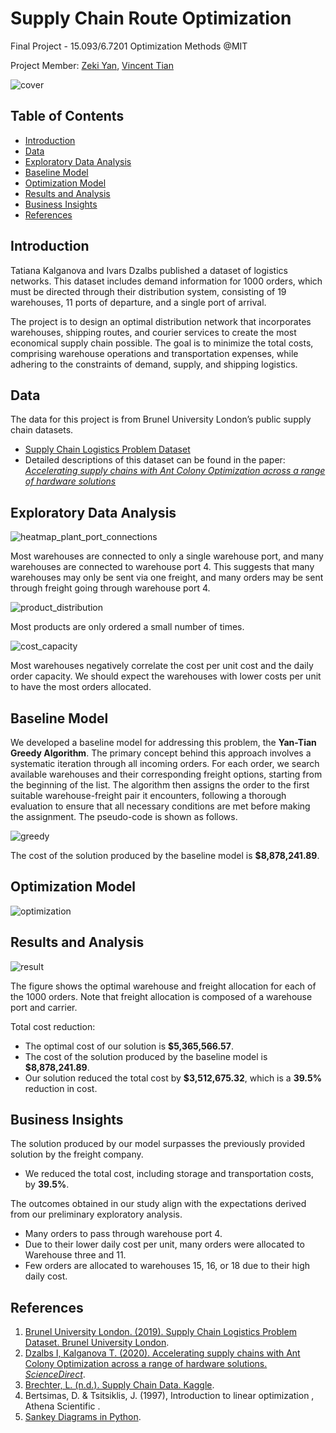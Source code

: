 # Supply Chain Route Optimization
Final Project - 15.093/6.7201 Optimization Methods @MIT

Project Member: [Zeki Yan](www.linkedin.com/in/zikaiyan), [Vincent Tian](https://www.linkedin.com/in/vincentian/)

![cover](images/cover.jpg)

## Table of Contents

- [Introduction](#Introduction)
- [Data](#Data)
- [Exploratory Data Analysis](#Exploratory-Data-Analysis)
- [Baseline Model](#Baseline-Model)
- [Optimization Model](#Optimization-Model)
- [Results and Analysis](#results-and-analysis)
- [Business Insights](#Business-Insights)
- [References](#References)

## Introduction

Tatiana Kalganova and Ivars Dzalbs published a dataset of logistics networks. This dataset includes demand information for 1000 orders, which must be directed through their distribution system, consisting of 19 warehouses, 11 ports of departure, and a single port of arrival.

The project is to design an optimal distribution network that incorporates warehouses, shipping routes, and courier services to create the most economical supply chain possible. The goal is to minimize the total costs, comprising warehouse operations and transportation expenses, while adhering to the constraints of demand, supply, and shipping logistics.

## Data

The data for this project is from Brunel University London’s public supply chain datasets.

- [Supply Chain Logistics Problem Dataset](https://brunel.figshare.com/articles/dataset/Supply_Chain_Logistics_Problem_Dataset/7558679)
- Detailed descriptions of this dataset can be found in the paper: *[Accelerating supply chains with Ant Colony Optimization across a range of hardware solutions](https://www.sciencedirect.com/science/article/pii/S0360835220303442?via%3Dihub)*

## Exploratory Data Analysis

![heatmap_plant_port_connections](images/heatmap_plant_port_connections.png)

Most warehouses are connected to only a single warehouse port, and many warehouses are connected to warehouse port 4. This suggests that many warehouses may only be sent via one freight, and many orders may be sent through freight going through warehouse port 4.

![product_distribution](images/product_distribution.png)

Most products are only ordered a small number of times.

![cost_capacity](images/cost_capacity.png)

Most warehouses negatively correlate the cost per unit cost and the daily order capacity. We should expect the warehouses with lower costs per unit to have the most orders allocated.

## Baseline Model

We developed a baseline model for addressing this problem, the **Yan-Tian Greedy Algorithm**. The primary concept behind this approach involves a systematic iteration through all incoming orders. For each order, we search available warehouses and their corresponding freight options, starting from the beginning of the list. The algorithm then assigns the order to the first suitable warehouse-freight pair it encounters, following a thorough evaluation to ensure that all necessary conditions are met before making the assignment. The pseudo-code is shown as follows.

![greedy](images/greedy.png)

The cost of the solution produced by the baseline model is **\$8,878,241.89**.

## Optimization Model

![optimization](images/optimization.png)

## Results and Analysis

![result](images/result.png)

The figure shows the optimal warehouse and freight allocation for each of the 1000 orders. Note that freight allocation is composed of a warehouse port and carrier.

Total cost reduction:

- The optimal cost of our solution is **\$5,365,566.57**.
- The cost of the solution produced by the baseline model is **\$8,878,241.89**.
- Our solution reduced the total cost by **\$3,512,675.32**, which is a **39.5%** reduction in cost.

## Business Insights

The solution produced by our model surpasses the previously provided solution by the freight company.

- We reduced the total cost, including storage and transportation costs, by **39.5%**.

The outcomes obtained in our study align with the expectations derived from our preliminary exploratory analysis.

- Many orders to pass through warehouse port 4.
- Due to their lower daily cost per unit, many orders were allocated to Warehouse three and 11.
- Few orders are allocated to warehouses 15, 16, or 18 due to their high daily cost.

## References

1. [Brunel University London. (2019). Supply Chain Logistics Problem Dataset. Brunel University London](https://brunel.figshare.com/articles/dataset/Supply_Chain_Logistics_Problem_Dataset/7558679).
2. [Dzalbs I, Kalganova T. (2020). Accelerating supply chains with Ant Colony Optimization across a range of hardware solutions. *ScienceDirect*](https://www.sciencedirect.com/science/article/pii/S0360835220303442?via%3Dihub).
3. [Brechter, L. (n.d.). Supply Chain Data. Kaggle](https://www.kaggle.com/datasets/laurinbrechter/supply-chain-data).
4. Bertsimas, D. \& Tsitsiklis, J. (1997), Introduction to linear optimization , Athena Scientific .
5. [Sankey Diagrams in Python](https://medium.com/@cbkwgl/sankey-diagrams-in-python-fc9673465ccb).
